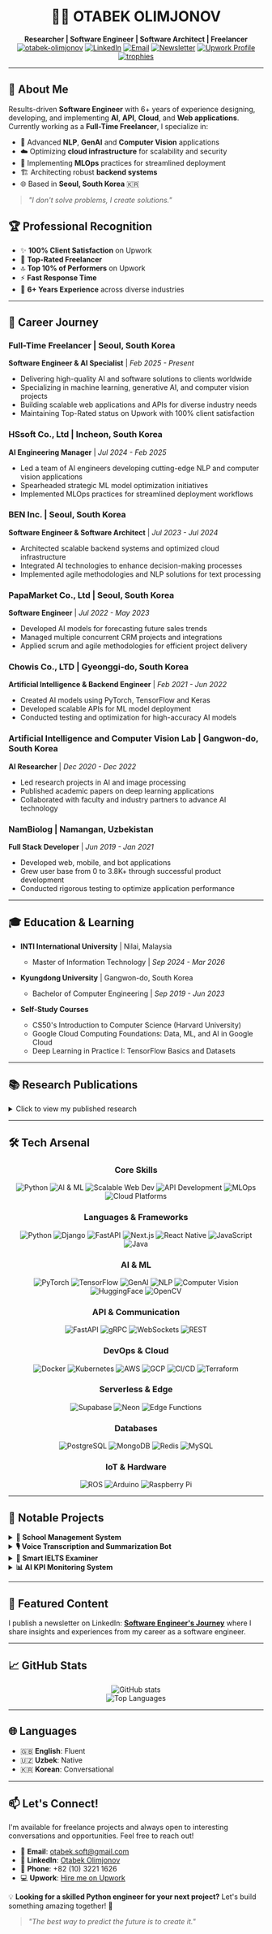 # <div align="center">👨‍💻 OTABEK OLIMJONOV</div>
<div align="center"><strong>Researcher | Software Engineer | Software Architect | Freelancer</strong></div>

<div align="center">
  <a href="https://github.com/otabek-olimjonov/"><img src="https://komarev.com/ghpvc/?username=otabek-olimjonov&label=Profile%20views&color=0e75b6&style=flat" alt="otabek-olimjonov"></a>
  <a href="https://www.linkedin.com/in/mr-olimjonov/"><img src="https://img.shields.io/badge/LinkedIn-Connect-blue?style=flat&logo=linkedin" alt="LinkedIn"></a>
  <a href="mailto:otabek.soft@gmail.com"><img src="https://img.shields.io/badge/Email-Say%20Hi!-brightgreen?style=flat&logo=gmail" alt="Email"></a>
  <a href="https://www.linkedin.com/newsletters/software-engineer-s-journey-7016641345515642882/"><img src="https://img.shields.io/badge/Newsletter-Software%20Engineer's%20Journey-orange?style=flat&logo=substack" alt="Newsletter"></a>
  <a href="https://www.upwork.com/freelancers/~01b94df736183f1fbf"><img src="https://img.shields.io/badge/Upwork-Top%20Rated-14a800?style=flat&logo=upwork" alt="Upwork Profile"></a>
</div>

<div align="center">
  <a href="https://github.com/ryo-ma/github-profile-trophy"><img src="https://github-profile-trophy.vercel.app/?username=otabek-olimjonov&theme=darkhub&row=1&column=6" alt="trophies" /></a>
</div>

---

## 🚀 About Me

Results-driven **Software Engineer** with 6+ years of experience designing, developing, and implementing **AI**, **API**, **Cloud**, and **Web applications**. Currently working as a **Full-Time Freelancer**, I specialize in:

- 🧠 Advanced **NLP**, **GenAI** and **Computer Vision** applications
- ☁️ Optimizing **cloud infrastructure** for scalability and security
- 🔄 Implementing **MLOps** practices for streamlined deployment
- 🏗️ Architecting robust **backend systems**
- 🌐 Based in **Seoul, South Korea** 🇰🇷

> *"I don't solve problems, I create solutions."*

## 🏆 Professional Recognition

- ✨ **100% Client Satisfaction** on Upwork
- 🥇 **Top-Rated Freelancer**
- 🔝 **Top 10% of Performers** on Upwork
- ⚡ **Fast Response Time**
- 💪 **6+ Years Experience** across diverse industries

---

## 🌟 Career Journey

### Full-Time Freelancer | Seoul, South Korea
**Software Engineer & AI Specialist** | *Feb 2025 - Present*
- Delivering high-quality AI and software solutions to clients worldwide
- Specializing in machine learning, generative AI, and computer vision projects
- Building scalable web applications and APIs for diverse industry needs
- Maintaining Top-Rated status on Upwork with 100% client satisfaction

### HSsoft Co., Ltd | Incheon, South Korea
**AI Engineering Manager** | *Jul 2024 - Feb 2025*
- Led a team of AI engineers developing cutting-edge NLP and computer vision applications
- Spearheaded strategic ML model optimization initiatives
- Implemented MLOps practices for streamlined deployment workflows

### BEN Inc. | Seoul, South Korea
**Software Engineer & Software Architect** | *Jul 2023 - Jul 2024*
- Architected scalable backend systems and optimized cloud infrastructure
- Integrated AI technologies to enhance decision-making processes
- Implemented agile methodologies and NLP solutions for text processing

### PapaMarket Co., Ltd | Seoul, South Korea
**Software Engineer** | *Jul 2022 - May 2023*
- Developed AI models for forecasting future sales trends
- Managed multiple concurrent CRM projects and integrations
- Applied scrum and agile methodologies for efficient project delivery

### Chowis Co., LTD | Gyeonggi-do, South Korea
**Artificial Intelligence & Backend Engineer** | *Feb 2021 - Jun 2022*
- Created AI models using PyTorch, TensorFlow and Keras
- Developed scalable APIs for ML model deployment
- Conducted testing and optimization for high-accuracy AI models

### Artificial Intelligence and Computer Vision Lab | Gangwon-do, South Korea
**AI Researcher** | *Dec 2020 - Dec 2022*
- Led research projects in AI and image processing
- Published academic papers on deep learning applications
- Collaborated with faculty and industry partners to advance AI technology

### NamBiolog | Namangan, Uzbekistan
**Full Stack Developer** | *Jun 2019 - Jan 2021*
- Developed web, mobile, and bot applications
- Grew user base from 0 to 3.8K+ through successful product development
- Conducted rigorous testing to optimize application performance

---

## 🎓 Education & Learning

- **INTI International University** | Nilai, Malaysia
  - Master of Information Technology | *Sep 2024 - Mar 2026*

- **Kyungdong University** | Gangwon-do, South Korea
  - Bachelor of Computer Engineering | *Sep 2019 - Jun 2023*

- **Self-Study Courses**
  - CS50's Introduction to Computer Science (Harvard University)
  - Google Cloud Computing Foundations: Data, ML, and AI in Google Cloud
  - Deep Learning in Practice I: TensorFlow Basics and Datasets

---

## 📚 Research Publications

<details>
<summary>Click to view my published research</summary>

1. [**COVID-19 X-Ray Image Classification Using Deep Convolutional Neural Network**](https://link.springer.com/chapter/10.1007/978-981-16-9480-6_37)
   
2. [**Image-Based Automatic Human Protein Cell Nuclei Segmentation and Detection for Cancer Diagnosis**](https://link.springer.com/chapter/10.1007/978-981-16-9480-6_35)
   
3. [**Apple Defects Detection Based on Average Principal Component Using Hyperspectral Imaging**](https://link.springer.com/chapter/10.1007/978-981-15-7990-5_17)
</details>

---

## 🛠️ Tech Arsenal

<div align="center">

### Core Skills
<img src="https://img.shields.io/badge/Python-%2314354C.svg?style=for-the-badge&logo=python&logoColor=white" alt="Python"/> <img src="https://img.shields.io/badge/AI%20&%20ML-8A2BE2?style=for-the-badge" alt="AI & ML"/> <img src="https://img.shields.io/badge/Scalable%20Web%20Dev-0078D7?style=for-the-badge" alt="Scalable Web Dev"/> <img src="https://img.shields.io/badge/API%20Development-009688?style=for-the-badge" alt="API Development"/> <img src="https://img.shields.io/badge/MLOps-FF6F00?style=for-the-badge" alt="MLOps"/> <img src="https://img.shields.io/badge/Cloud%20Platforms-232F3E?style=for-the-badge" alt="Cloud Platforms"/>

### Languages & Frameworks
<img src="https://img.shields.io/badge/Python-%2314354C.svg?style=for-the-badge&logo=python&logoColor=white" alt="Python"/> <img src="https://img.shields.io/badge/Django-%23092E20.svg?style=for-the-badge&logo=django&logoColor=white" alt="Django"/> <img src="https://img.shields.io/badge/FastAPI-%23009688.svg?style=for-the-badge&logo=fastapi&logoColor=white" alt="FastAPI"/> <img src="https://img.shields.io/badge/Next.js-000000?style=for-the-badge&logo=next.js&logoColor=white" alt="Next.js"/> <img src="https://img.shields.io/badge/React%20Native-61DAFB?style=for-the-badge&logo=react&logoColor=black" alt="React Native"/> <img src="https://img.shields.io/badge/JavaScript-%23F7DF1E.svg?style=for-the-badge&logo=javascript&logoColor=black" alt="JavaScript"/> <img src="https://img.shields.io/badge/Java-%23ED8B00.svg?style=for-the-badge&logo=java&logoColor=white" alt="Java"/>

### AI & ML
<img src="https://img.shields.io/badge/PyTorch-%23EE4C2C.svg?style=for-the-badge&logo=pytorch&logoColor=white" alt="PyTorch"/> <img src="https://img.shields.io/badge/TensorFlow-%23FF6F00.svg?style=for-the-badge&logo=tensorflow&logoColor=white" alt="TensorFlow"/> <img src="https://img.shields.io/badge/GenAI-FF5733?style=for-the-badge" alt="GenAI"/> <img src="https://img.shields.io/badge/NLP-1F8ACB?style=for-the-badge" alt="NLP"/> <img src="https://img.shields.io/badge/Computer%20Vision-734F96?style=for-the-badge" alt="Computer Vision"/> <img src="https://img.shields.io/badge/HuggingFace-%23FFD21E.svg?style=for-the-badge&logo=huggingface&logoColor=black" alt="HuggingFace"/> <img src="https://img.shields.io/badge/OpenCV-%235C3EE8.svg?style=for-the-badge&logo=opencv&logoColor=white" alt="OpenCV"/>

### API & Communication
<img src="https://img.shields.io/badge/FastAPI-009688?style=for-the-badge&logo=fastapi&logoColor=white" alt="FastAPI"/> <img src="https://img.shields.io/badge/gRPC-4285F4?style=for-the-badge&logo=google&logoColor=white" alt="gRPC"/> <img src="https://img.shields.io/badge/WebSockets-010101?style=for-the-badge&logo=socket.io&logoColor=white" alt="WebSockets"/> <img src="https://img.shields.io/badge/REST-FF6C37?style=for-the-badge&logo=postman&logoColor=white" alt="REST"/>

### DevOps & Cloud
<img src="https://img.shields.io/badge/Docker-%232496ED.svg?style=for-the-badge&logo=docker&logoColor=white" alt="Docker"/> <img src="https://img.shields.io/badge/Kubernetes-%23326CE5.svg?style=for-the-badge&logo=kubernetes&logoColor=white" alt="Kubernetes"/> <img src="https://img.shields.io/badge/AWS-%23232F3E.svg?style=for-the-badge&logo=amazon-aws&logoColor=white" alt="AWS"/> <img src="https://img.shields.io/badge/GCP-%234285F4.svg?style=for-the-badge&logo=google-cloud&logoColor=white" alt="GCP"/> <img src="https://img.shields.io/badge/CI%2FCD-%23181717.svg?style=for-the-badge&logo=github-actions&logoColor=white" alt="CI/CD"/> <img src="https://img.shields.io/badge/Terraform-7B42BC?style=for-the-badge&logo=terraform&logoColor=white" alt="Terraform"/>

### Serverless & Edge
<img src="https://img.shields.io/badge/Supabase-3ECF8E?style=for-the-badge&logo=supabase&logoColor=white" alt="Supabase"/> <img src="https://img.shields.io/badge/Neon-00E699?style=for-the-badge&logo=neon&logoColor=white" alt="Neon"/> <img src="https://img.shields.io/badge/Edge%20Functions-FF4785?style=for-the-badge" alt="Edge Functions"/>

### Databases
<img src="https://img.shields.io/badge/PostgreSQL-%23316192.svg?style=for-the-badge&logo=postgresql&logoColor=white" alt="PostgreSQL"/> <img src="https://img.shields.io/badge/MongoDB-%234ea94b.svg?style=for-the-badge&logo=mongodb&logoColor=white" alt="MongoDB"/> <img src="https://img.shields.io/badge/Redis-%23DC382D.svg?style=for-the-badge&logo=redis&logoColor=white" alt="Redis"/> <img src="https://img.shields.io/badge/MySQL-%234479A1.svg?style=for-the-badge&logo=mysql&logoColor=white" alt="MySQL"/>

### IoT & Hardware
<img src="https://img.shields.io/badge/ROS-%2322314E.svg?style=for-the-badge&logo=ros&logoColor=white" alt="ROS"/> <img src="https://img.shields.io/badge/Arduino-%2300979D.svg?style=for-the-badge&logo=arduino&logoColor=white" alt="Arduino"/> <img src="https://img.shields.io/badge/Raspberry%20Pi-%23C51A4A.svg?style=for-the-badge&logo=raspberry-pi&logoColor=white" alt="Raspberry Pi"/>
</div>

---

## 🚧 Notable Projects

<details>
<summary><strong>🏫 School Management System</strong></summary>
<br>
Comprehensive MERN stack application for efficient school operations management. Features include student enrollment, attendance tracking, grade management, and administrative dashboards.
</details>

<details>
<summary><strong>🎙️ Voice Transcription and Summarization Bot</strong></summary>
<br>
Telegram bot that transcribes user audio messages using Whisper AI and generates summaries with Gemini. Perfect for quick note-taking and meeting recaps.
</details>

<details>
<summary><strong>📝 Smart IELTS Examiner</strong></summary>
<br>
Advanced application that evaluates essays and speaking performances according to IELTS criteria using Whisper and Llama 3.1, providing detailed feedback and scoring.
</details>

<details>
<summary><strong>📊 AI KPI Monitoring System</strong></summary>
<br>
Cutting-edge system for monitoring customer service call KPIs through AI analysis, identifying areas for improvement and tracking performance metrics.
</details>

---

## 📢 Featured Content

I publish a newsletter on LinkedIn: [**Software Engineer's Journey**](https://www.linkedin.com/newsletters/software-engineer-s-journey-7016641345515642882/) where I share insights and experiences from my career as a software engineer.

---

## 📈 GitHub Stats

<div align="center">
  <img src="https://github-readme-stats.vercel.app/api?username=otabek-olimjonov&show_icons=true&theme=radical" alt="GitHub stats"/>
</div>

<div align="center">
  <img src="https://github-readme-stats.vercel.app/api/top-langs/?username=otabek-olimjonov&layout=compact&theme=radical" alt="Top Languages"/>
</div>

---

## 🌐 Languages

- 🇬🇧 **English**: Fluent
- 🇺🇿 **Uzbek**: Native
- 🇰🇷 **Korean**: Conversational

---

## 📫 Let's Connect!

I'm available for freelance projects and always open to interesting conversations and opportunities. Feel free to reach out!

- 📧 **Email**: [otabek.soft@gmail.com](mailto:otabek.soft@gmail.com)
- 💼 **LinkedIn**: [Otabek Olimjonov](https://www.linkedin.com/in/mr-olimjonov/)
- 📱 **Phone**: +82 (10) 3221 1626
- 💻 **Upwork**: [Hire me on Upwork](https://www.upwork.com/freelancers/~01b94df736183f1fbf)

💡 **Looking for a skilled Python engineer for your next project?** Let's build something amazing together! 🚀

> *"The best way to predict the future is to create it."*
